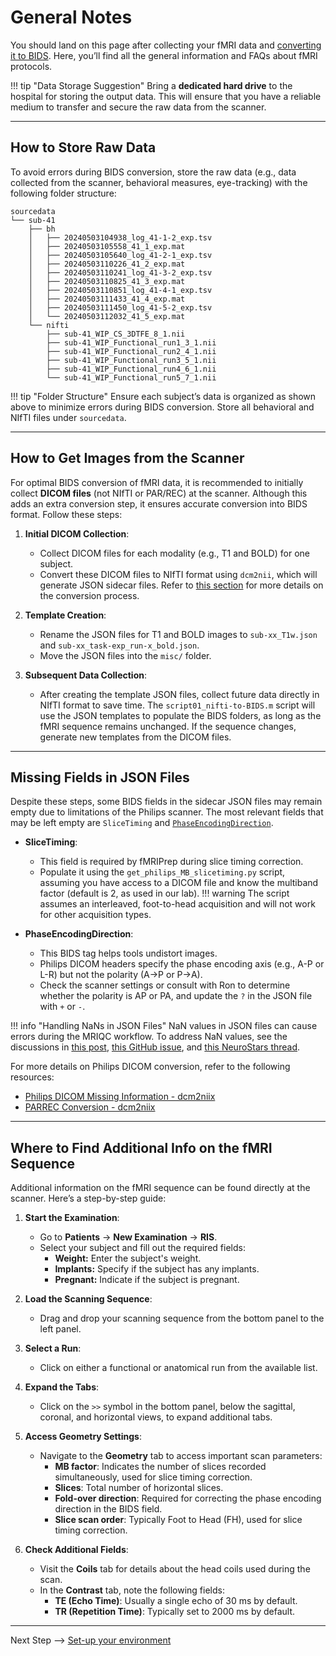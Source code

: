 # General Notes

You should land on this page after collecting your fMRI data and [converting it to BIDS](./fmri-bids-conversion.md). Here, you’ll find all the general information and FAQs about fMRI protocols.

!!! tip "Data Storage Suggestion"
    Bring a **dedicated hard drive** to the hospital for storing the output data. This will ensure that you have a reliable medium to transfer and secure the raw data from the scanner.

---

## How to Store Raw Data

To avoid errors during BIDS conversion, store the raw data (e.g., data collected from the scanner, behavioral measures, eye-tracking) with the following folder structure:

```
sourcedata
└── sub-41
    ├── bh
    │   ├── 20240503104938_log_41-1-2_exp.tsv
    │   ├── 20240503105558_41_1_exp.mat
    │   ├── 20240503105640_log_41-2-1_exp.tsv
    │   ├── 20240503110226_41_2_exp.mat
    │   ├── 20240503110241_log_41-3-2_exp.tsv
    │   ├── 20240503110825_41_3_exp.mat
    │   ├── 20240503110851_log_41-4-1_exp.tsv
    │   ├── 20240503111433_41_4_exp.mat
    │   ├── 20240503111450_log_41-5-2_exp.tsv
    │   └── 20240503112032_41_5_exp.mat
    └── nifti
        ├── sub-41_WIP_CS_3DTFE_8_1.nii
        ├── sub-41_WIP_Functional_run1_3_1.nii
        ├── sub-41_WIP_Functional_run2_4_1.nii
        ├── sub-41_WIP_Functional_run3_5_1.nii
        ├── sub-41_WIP_Functional_run4_6_1.nii
        └── sub-41_WIP_Functional_run5_7_1.nii
```

!!! tip "Folder Structure"
    Ensure each subject’s data is organized as shown above to minimize errors during BIDS conversion. Store all behavioral and NIfTI files under `sourcedata`.

---

## How to Get Images from the Scanner

For optimal BIDS conversion of fMRI data, it is recommended to initially collect **DICOM files** (not NIfTI or PAR/REC) at the scanner. Although this adds an extra conversion step, it ensures accurate conversion into BIDS format. Follow these steps:

1. **Initial DICOM Collection**:
    - Collect DICOM files for each modality (e.g., T1 and BOLD) for one subject.
    - Convert these DICOM files to NIfTI format using `dcm2nii`, which will generate JSON sidecar files. Refer to [this section](./fmri-andrea-workflow.md#converting-fmri-data-to-bids) for more details on the conversion process.

2. **Template Creation**:
    - Rename the JSON files for T1 and BOLD images to `sub-xx_T1w.json` and `sub-xx_task-exp_run-x_bold.json`.
    - Move the JSON files into the `misc/` folder.

3. **Subsequent Data Collection**:
    - After creating the template JSON files, collect future data directly in NIfTI format to save time. The `script01_nifti-to-BIDS.m` script will use the JSON templates to populate the BIDS folders, as long as the fMRI sequence remains unchanged. If the sequence changes, generate new templates from the DICOM files.

---

## Missing Fields in JSON Files

Despite these steps, some BIDS fields in the sidecar JSON files may remain empty due to limitations of the Philips scanner. The most relevant fields that may be left empty are `SliceTiming` and [`PhaseEncodingDirection`](https://github.com/xiangruili/dicm2nii/issues/49).

- **SliceTiming**:
    - This field is required by fMRIPrep during slice timing correction.
    - Populate it using the `get_philips_MB_slicetiming.py` script, assuming you have access to a DICOM file and know the multiband factor (default is 2, as used in our lab).
    !!! warning
        The script assumes an interleaved, foot-to-head acquisition and will not work for other acquisition types.

- **PhaseEncodingDirection**:
    - This BIDS tag helps tools undistort images.
    - Philips DICOM headers specify the phase encoding axis (e.g., A-P or L-R) but not the polarity (A->P or P->A).
    - Check the scanner settings or consult with Ron to determine whether the polarity is AP or PA, and update the `?` in the JSON file with `+` or `-`.

!!! info "Handling NaNs in JSON Files"
    NaN values in JSON files can cause errors during the MRIQC workflow. To address NaN values, see the discussions in [this post](https://groups.google.com/g/mriqc-users/c/0v170KRJoKk), [this GitHub issue](https://github.com/nipreps/mriqc/issues/1089), and [this NeuroStars thread](https://neurostars.org/t/node-error-on-mriqc-wf-dwimriqc-computeiqms-datasink/29188).
    
For more details on Philips DICOM conversion, refer to the following resources:

- [Philips DICOM Missing Information - dcm2niix](https://github.com/rordenlab/dcm2niix/tree/master/Philips#missing-information)
- [PARREC Conversion - dcm2niix](https://github.com/rordenlab/dcm2niix/tree/master/PARREC)    

---

## Where to Find Additional Info on the fMRI Sequence

Additional information on the fMRI sequence can be found directly at the scanner. Here’s a step-by-step guide:

1. **Start the Examination**:
    - Go to **Patients** -> **New Examination** -> **RIS**.
    - Select your subject and fill out the required fields:
        - **Weight:** Enter the subject's weight.
        - **Implants:** Specify if the subject has any implants.
        - **Pregnant:** Indicate if the subject is pregnant.

2. **Load the Scanning Sequence**:
    - Drag and drop your scanning sequence from the bottom panel to the left panel.

3. **Select a Run**:
    - Click on either a functional or anatomical run from the available list.

4. **Expand the Tabs**:
    - Click on the `>>` symbol in the bottom panel, below the sagittal, coronal, and horizontal views, to expand additional tabs.

5. **Access Geometry Settings**:
    - Navigate to the **Geometry** tab to access important scan parameters:
        - **MB factor**: Indicates the number of slices recorded simultaneously, used for slice timing correction.
        - **Slices**: Total number of horizontal slices.
        - **Fold-over direction**: Required for correcting the phase encoding direction in the BIDS field.
        - **Slice scan order**: Typically Foot to Head (FH), used for slice timing correction.

6. **Check Additional Fields**:
    - Visit the **Coils** tab for details about the head coils used during the scan.
    - In the **Contrast** tab, note the following fields:
        - **TE (Echo Time)**: Usually a single echo of 30 ms by default.
        - **TR (Repetition Time)**: Typically set to 2000 ms by default.

---

Next Step --> [Set-up your environment](fmri-setup-env.md)


